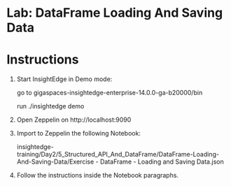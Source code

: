 # Lab: DataFrame Loading And Saving Data

# Instructions

1. Start InsightEdge in Demo mode:

    go to gigaspaces-insightedge-enterprise-14.0.0-ga-b20000/bin

    run ./insightedge demo

2. Open Zeppelin on http://localhost:9090

3. Import to Zeppelin the following Notebook:

    insightedge-training/Day2/5_Structured_API_And_DataFrame/DataFrame-Loading-And-Saving-Data/Exercise - DataFrame - Loading and Saving Data.json

4. Follow the instructions inside the Notebook paragraphs.
